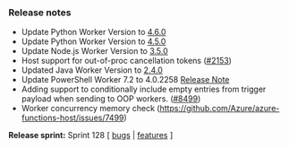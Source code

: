 ### Release notes
<!-- Please add your release notes in the following format:
- My change description (#PR)
-->
- Update Python Worker Version to [4.6.0](https://github.com/Azure/azure-functions-python-worker/releases/tag/4.6.0)
- Update Python Worker Version to [4.5.0](https://github.com/Azure/azure-functions-python-worker/releases/tag/4.5.0)
- Update Node.js Worker Version to [3.5.0](https://github.com/Azure/azure-functions-nodejs-worker/releases/tag/v3.5.0)
- Host support for out-of-proc cancellation tokens ([#2153](https://github.com/Azure/azure-functions-host/issues/2152))
- Updated Java Worker Version to [2.4.0](https://github.com/Azure/azure-functions-java-worker/releases/tag/2.4.0)
- Update PowerShell Worker 7.2 to 4.0.2258 [Release Note](https://github.com/Azure/azure-functions-powershell-worker/releases/tag/v4.0.2258)
- Adding support to conditionally include empty entries from trigger payload when sending to OOP workers. ([#8499](https://github.com/Azure/azure-functions-host/issues/8499))
- Worker concurrency memory check (https://github.com/Azure/azure-functions-host/issues/7499)

**Release sprint:** Sprint 128
[ [bugs](https://github.com/Azure/azure-functions-host/issues?q=is%3Aissue+milestone%3A%22Functions+Sprint+128%22+label%3Abug+is%3Aclosed) | [features](https://github.com/Azure/azure-functions-host/issues?q=is%3Aissue+milestone%3A%22Functions+Sprint+128%22+label%3Afeature+is%3Aclosed) ]
